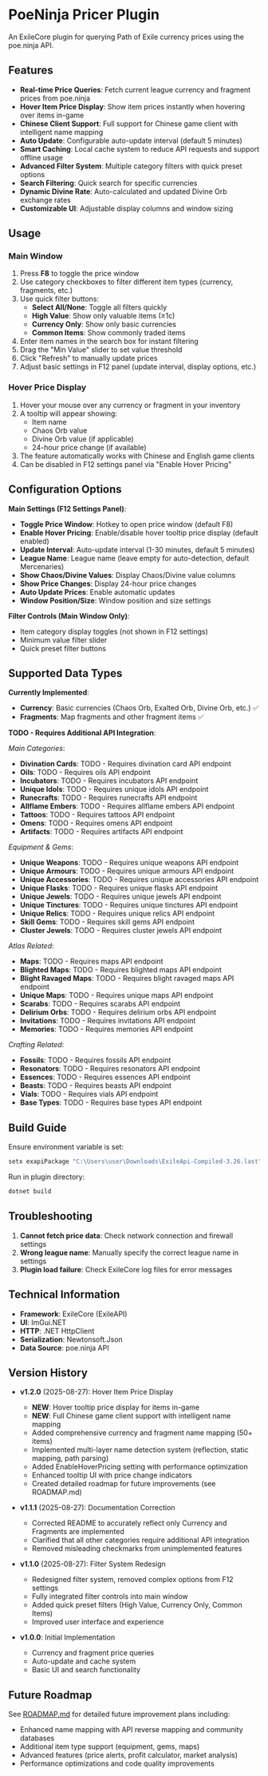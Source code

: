 # PoeNinja Pricer Plugin

An ExileCore plugin for querying Path of Exile currency prices using the poe.ninja API.

## Features

- **Real-time Price Queries**: Fetch current league currency and fragment prices from poe.ninja
- **Hover Item Price Display**: Show item prices instantly when hovering over items in-game
- **Chinese Client Support**: Full support for Chinese game client with intelligent name mapping
- **Auto Update**: Configurable auto-update interval (default 5 minutes)
- **Smart Caching**: Local cache system to reduce API requests and support offline usage
- **Advanced Filter System**: Multiple category filters with quick preset options
- **Search Filtering**: Quick search for specific currencies
- **Dynamic Divine Rate**: Auto-calculated and updated Divine Orb exchange rates
- **Customizable UI**: Adjustable display columns and window sizing

## Usage

### Main Window
1. Press **F8** to toggle the price window
2. Use category checkboxes to filter different item types (currency, fragments, etc.)
3. Use quick filter buttons:
   - **Select All/None**: Toggle all filters quickly
   - **High Value**: Show only valuable items (≥1c)
   - **Currency Only**: Show only basic currencies
   - **Common Items**: Show commonly traded items
4. Enter item names in the search box for instant filtering
5. Drag the "Min Value" slider to set value threshold
6. Click "Refresh" to manually update prices
7. Adjust basic settings in F12 panel (update interval, display options, etc.)

### Hover Price Display
1. Hover your mouse over any currency or fragment in your inventory
2. A tooltip will appear showing:
   - Item name
   - Chaos Orb value
   - Divine Orb value (if applicable)  
   - 24-hour price change (if available)
3. The feature automatically works with Chinese and English game clients
4. Can be disabled in F12 settings panel via "Enable Hover Pricing"

## Configuration Options

**Main Settings (F12 Settings Panel)**:
- **Toggle Price Window**: Hotkey to open price window (default F8)
- **Enable Hover Pricing**: Enable/disable hover tooltip price display (default enabled)
- **Update Interval**: Auto-update interval (1-30 minutes, default 5 minutes)
- **League Name**: League name (leave empty for auto-detection, default Mercenaries)
- **Show Chaos/Divine Values**: Display Chaos/Divine value columns
- **Show Price Changes**: Display 24-hour price changes
- **Auto Update Prices**: Enable automatic updates
- **Window Position/Size**: Window position and size settings

**Filter Controls (Main Window Only)**:
- Item category display toggles (not shown in F12 settings)
- Minimum value filter slider
- Quick preset filter buttons

## Supported Data Types

**Currently Implemented**:
- **Currency**: Basic currencies (Chaos Orb, Exalted Orb, Divine Orb, etc.) ✅
- **Fragments**: Map fragments and other fragment items ✅

**TODO - Requires Additional API Integration**:

*Main Categories*:
- **Divination Cards**: TODO - Requires divination card API endpoint
- **Oils**: TODO - Requires oils API endpoint 
- **Incubators**: TODO - Requires incubators API endpoint
- **Unique Idols**: TODO - Requires unique idols API endpoint
- **Runecrafts**: TODO - Requires runecrafts API endpoint
- **Allflame Embers**: TODO - Requires allflame embers API endpoint
- **Tattoos**: TODO - Requires tattoos API endpoint
- **Omens**: TODO - Requires omens API endpoint
- **Artifacts**: TODO - Requires artifacts API endpoint

*Equipment & Gems*:
- **Unique Weapons**: TODO - Requires unique weapons API endpoint
- **Unique Armours**: TODO - Requires unique armours API endpoint
- **Unique Accessories**: TODO - Requires unique accessories API endpoint
- **Unique Flasks**: TODO - Requires unique flasks API endpoint
- **Unique Jewels**: TODO - Requires unique jewels API endpoint
- **Unique Tinctures**: TODO - Requires unique tinctures API endpoint
- **Unique Relics**: TODO - Requires unique relics API endpoint
- **Skill Gems**: TODO - Requires skill gems API endpoint
- **Cluster Jewels**: TODO - Requires cluster jewels API endpoint

*Atlas Related*:
- **Maps**: TODO - Requires maps API endpoint
- **Blighted Maps**: TODO - Requires blighted maps API endpoint
- **Blight Ravaged Maps**: TODO - Requires blight ravaged maps API endpoint
- **Unique Maps**: TODO - Requires unique maps API endpoint
- **Scarabs**: TODO - Requires scarabs API endpoint
- **Delirium Orbs**: TODO - Requires delirium orbs API endpoint
- **Invitations**: TODO - Requires invitations API endpoint
- **Memories**: TODO - Requires memories API endpoint

*Crafting Related*:
- **Fossils**: TODO - Requires fossils API endpoint
- **Resonators**: TODO - Requires resonators API endpoint
- **Essences**: TODO - Requires essences API endpoint
- **Beasts**: TODO - Requires beasts API endpoint
- **Vials**: TODO - Requires vials API endpoint
- **Base Types**: TODO - Requires base types API endpoint

## Build Guide

Ensure environment variable is set:
```bash
setx exapiPackage "C:\Users\user\Downloads\ExileApi-Compiled-3.26.last"
```

Run in plugin directory:
```bash
dotnet build
```

## Troubleshooting

1. **Cannot fetch price data**: Check network connection and firewall settings
2. **Wrong league name**: Manually specify the correct league name in settings
3. **Plugin load failure**: Check ExileCore log files for error messages

## Technical Information

- **Framework**: ExileCore (ExileAPI)
- **UI**: ImGui.NET
- **HTTP**: .NET HttpClient
- **Serialization**: Newtonsoft.Json
- **Data Source**: poe.ninja API

## Version History

- **v1.2.0** (2025-08-27): Hover Item Price Display
  - **NEW**: Hover tooltip price display for items in-game
  - **NEW**: Full Chinese game client support with intelligent name mapping
  - Added comprehensive currency and fragment name mapping (50+ items)
  - Implemented multi-layer name detection system (reflection, static mapping, path parsing)
  - Added EnableHoverPricing setting with performance optimization
  - Enhanced tooltip UI with price change indicators
  - Created detailed roadmap for future improvements (see ROADMAP.md)

- **v1.1.1** (2025-08-27): Documentation Correction
  - Corrected README to accurately reflect only Currency and Fragments are implemented
  - Clarified that all other categories require additional API integration
  - Removed misleading checkmarks from unimplemented features
  
- **v1.1.0** (2025-08-27): Filter System Redesign
  - Redesigned filter system, removed complex options from F12 settings
  - Fully integrated filter controls into main window
  - Added quick preset filters (High Value, Currency Only, Common Items)
  - Improved user interface and experience
  
- **v1.0.0**: Initial Implementation
  - Currency and fragment price queries
  - Auto-update and cache system
  - Basic UI and search functionality

## Future Roadmap

See [ROADMAP.md](ROADMAP.md) for detailed future improvement plans including:
- Enhanced name mapping with API reverse mapping and community databases
- Additional item type support (equipment, gems, maps)
- Advanced features (price alerts, profit calculator, market analysis)
- Performance optimizations and code quality improvements